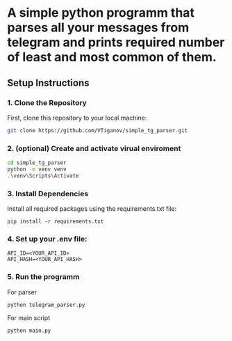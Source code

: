 # A simple python programm that parses all your messages from telegram and prints required number of least and most common of them.


## Setup Instructions

### 1. Clone the Repository
First, clone this repository to your local machine:
```bash
git clone https://github.com/VTiganov/simple_tg_parser.git
```

### 2. (optional) Create and activate virual enviroment
```bash
cd simple_tg_parser
python -m venv venv
.\venv\Scripts\Activate
```

### 3. Install Dependencies

Install all required packages using the requirements.txt file:
```
pip install -r requirements.txt
```

### 4. Set up your .env file:
```
API_ID=<YOUR_API_ID>
API_HASH=<YOUR_API_HASH>
```

### 5. Run the programm

For parser
```bash
python telegram_parser.py
```
For main script
```bash
python main.py
```
